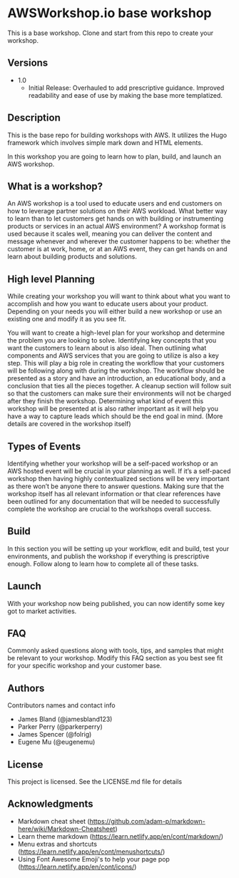 # AWSWorkshop.io base workshop 

This is a base workshop. Clone and start from this repo to create your workshop.

## Versions
 * 1.0
    * Initial Release:
    Overhauled to add prescriptive guidance. Improved readability and ease of use by making the base more templatized.


## Description

 This is the base repo for building workshops with AWS. It utilizes the Hugo framework which involves simple mark down and HTML elements.

 In this workshop you are going to learn how to plan, build, and launch an AWS workshop.

 ## What is a workshop?

 An AWS workshop is a tool used to educate users and end customers on how to leverage partner solutions on their AWS workload. What better way to learn than to let customers get hands on with building or instrumenting products or services in an actual AWS environment? A workshop format is used because it scales well, meaning you can deliver the content and message whenever and wherever the customer happens to be: whether the customer is at work, home, or at an AWS event, they can get hands on and learn about building products and solutions.

 ## High level Planning

 While creating your workshop you will want to think about what you want to accomplish and how you want to educate users about your product. Depending on your needs you will either build a new workshop or use an existing one and modify it as you see fit.

 You will want to create a high-level plan for your workshop and determine the problem you are looking to solve. Identifying key concepts that you want the customers to learn about is also ideal. Then outlining what components and AWS services that you are going to utilize is also a key step. This will play a big role in creating the workflow that your customers will be following along with during the workshop. The workflow should be presented as a story and have an introduction, an educational body, and a conclusion that ties all the pieces together. A cleanup section will follow suit so that the customers can make sure their environments will not be charged after they finish the workshop. Determining what kind of event this workshop will be presented at is also rather important as it will help you have a way to capture leads which should be the end goal in mind. (More details are covered in the workshop itself)

 ## Types of Events
 
 Identifying whether your workshop will be a self-paced workshop or an AWS hosted event will be crucial in your planning as well. If it’s a self-paced workshop then having highly contextualized sections will be very important as there won’t be anyone there to answer questions. Making sure that the workshop itself has all relevant information or that clear references have been outlined for any documentation that will be needed to successfully complete the workshop are crucial to the workshops overall success.

 ## Build

 In this section you will be setting up your workflow, edit and build, test your environments, and publish the workshop if everything is prescriptive enough. Follow along to learn how to complete all of these tasks. 

## Launch

 With your workshop now being published, you can now identify some key got to market activities. 

## FAQ

 Commonly asked questions along with tools, tips, and samples that might be relevant to your workshop. Modify this FAQ section as you best see fit for your specific workshop and your customer base. 

## Authors

Contributors names and contact info

* James Bland (@jamesbland123)
* Parker Perry (@parkerperry)  
* James Spencer (@folrig)
* Eugene Mu (@eugenemu)

## License

This project is licensed. See the LICENSE.md file for details

## Acknowledgments

* Markdown cheat sheet (https://github.com/adam-p/markdown-here/wiki/Markdown-Cheatsheet)
* Learn theme markdown (https://learn.netlify.app/en/cont/markdown/)
* Menu extras and shortcuts (https://learn.netlify.app/en/cont/menushortcuts/) 
* Using Font Awesome Emoji's to help your page pop (https://learn.netlify.app/en/cont/icons/)